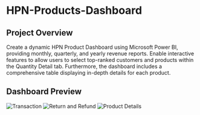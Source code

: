 # HPN-Products-Dashboard

## Project Overview
Create a dynamic HPN Product Dashboard using Microsoft Power BI, providing monthly, quarterly, and yearly revenue reports. Enable interactive features to allow users to select top-ranked customers and products within the Quantity Detail tab. Furthermore, the dashboard includes a comprehensive table displaying in-depth details for each product.

## Dashboard Preview
![Transaction](https://github.com/AusHuynh/HPN-Products-Dashboard/assets/121139596/353c6fc7-0156-4f4b-95ec-3f9ed9bd67a2)
![Return and Refund](https://github.com/AusHuynh/HPN-Products-Dashboard/assets/121139596/a7ac0933-e544-4721-b72a-c9a1962c7e3f)
![Product Details](https://github.com/AusHuynh/HPN-Products-Dashboard/assets/121139596/d30d5421-b334-4dea-8213-5231481501f8)
